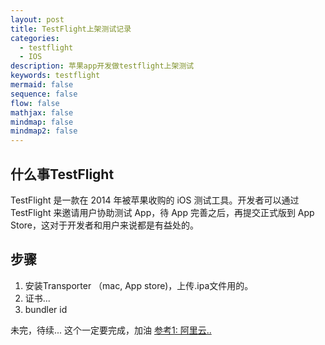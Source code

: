 ```yaml
---
layout: post
title: TestFlight上架测试记录
categories:
  - testflight
  - IOS
description: 苹果app开发做testflight上架测试
keywords: testflight
mermaid: false
sequence: false
flow: false
mathjax: false
mindmap: false
mindmap2: false
---
```

## 什么事TestFlight

TestFlight 是一款在 2014 年被苹果收购的 iOS 测试工具。开发者可以通过 TestFlight 来邀请用户协助测试 App，待 App 完善之后，再提交正式版到 App Store，这对于开发者和用户来说都是有益处的。

## 步骤

1.  安装Transporter （mac, App store)，上传.ipa文件用的。
2.  证书...
3.   bundler id


未完，待续...
这个一定要完成，加油
[参考1: 阿里云..](https://developer.aliyun.com/article/1220212)
